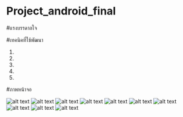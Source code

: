 # Project_android_final


#แรงบรรดาลใจ



#เทคนิคที่ใช้พัฒนา

1.
2.
3.
4.
5.

#ภาพหน้าจอ

![alt text](https://i.postimg.cc/NyDt2fSJ/Login.jpg)
![alt text](https://i.postimg.cc/2b5DQNfz/Profile.jpg)
![alt text](https://i.postimg.cc/75gwDNVy/Menu.jpg)
![alt text](https://i.postimg.cc/0rQkmD8p/Dialog.jpg)
![alt text](https://i.postimg.cc/SXkqKzTY/Recycle-View.jpg)
![alt text](https://i.postimg.cc/MXFWYHTg/Detail.jpg)
![alt text](https://i.postimg.cc/QHKjYDKC/Dialog2.jpg)
![alt text](https://i.postimg.cc/642xPV3g/Recycle-View2.jpg)
![alt text](https://i.postimg.cc/VJym3hXR/Detail2.jpg)
![alt text](https://i.postimg.cc/bD6qWNRD/AddData.jpg)
